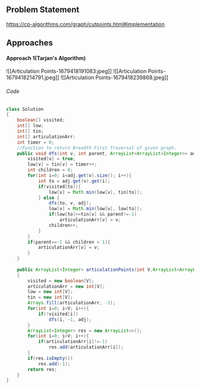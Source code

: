 ## Problem Statement
https://cp-algorithms.com/graph/cutpoints.html#implementation

## Approaches
#### Approach 1(Tarjan's Algorithm)
![[Articulation Points-1679418191083.jpeg]]
![[Articulation Points-1679418214791.jpeg]]
![[Articulation Points-1679418239868.jpeg]]

###### Code
```java
class Solution
{
    boolean[] visited;
    int[] low;
    int[] tin;
    int[] articulationArr;
    int timer = 0;
    //Function to return Breadth First Traversal of given graph.
    public void dfs(int v, int parent, ArrayList<ArrayList<Integer>> adj){
        visited[v] = true;
        low[v] = tin[v] = timer++;
        int children = 0;
        for(int i=0; i<adj.get(v).size(); i++){
            int to = adj.get(v).get(i);
            if(visited[to]){
                low[v] = Math.min(low[v], tin[to]);
            } else {
                dfs(to, v, adj);
                low[v] = Math.min(low[v], low[to]);
                if(low[to]>=tin[v] && parent!=-1)
                    articulationArr[v] = v;
                children++;
            }
        }
        if(parent==-1 && children > 1){
            articulationArr[v] = v;
        }
    }
    
    public ArrayList<Integer> articulationPoints(int V,ArrayList<ArrayList<Integer>> adj)
    {
        visited = new boolean[V];
        articulationArr = new int[V];
        low = new int[V];
        tin = new int[V];
        Arrays.fill(articulationArr, -1);
        for(int i=0; i<V; i++){
            if(!visited[i])
                dfs(i, -1, adj);
        }
        ArrayList<Integer> res = new ArrayList<>();
        for(int i=0; i<V; i++){
            if(articulationArr[i]!=-1)
                res.add(articulationArr[i]);
        }
        if(res.isEmpty())
            res.add(-1);
        return res;
    }
}
```